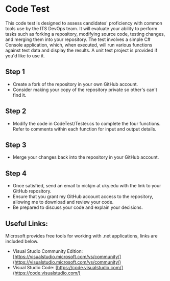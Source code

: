 # Code Test
This code test is designed to assess candidates' proficiency with common tools use by the ITS DevOps team. It will evaluate your ability to perform tasks such as forking a repository, modifying source code, testing changes, and merging them into your repository. The test involves a simple C# Console application, which, when executed, will run various functions against test data and display the results. A unit test project is provided if you'd like to use it.
## Step 1
- Create a fork of the repository in your own GitHub account.
- Consider making your copy of the repository private so other's can't find it.
## Step 2
- Modify the code in CodeTest/Tester.cs to complete the four functions. Refer to comments within each function for input and output details.
## Step 3
- Merge your changes back into the repository in your GitHub account.
## Step 4
- Once satisfied, send an email to nickjm at uky.edu with the link to your GitHub repository.
- Ensure that you grant my GitHub account access to the repository, allowing me to download and review your code.
- Be prepared to discuss your code and explain your decisions.

## Useful Links:
Microsoft provides free tools for working with .net applications, links are included below.

- Visual Studio Community Edition: [https://visualstudio.microsoft.com/vs/community/](https://visualstudio.microsoft.com/vs/community/)
- Visual Studio Code: [https://code.visualstudio.com/](https://code.visualstudio.com/)
